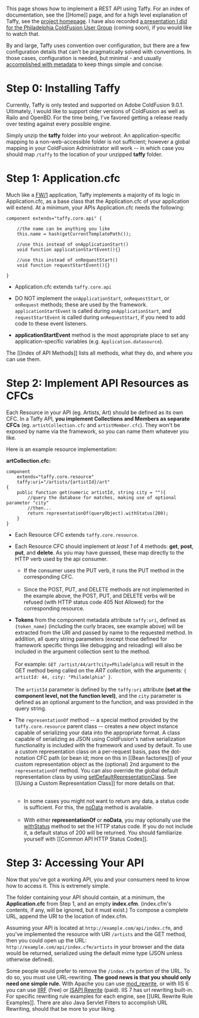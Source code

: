 This page shows how to implement a REST API using Taffy. For an index of documentation, see the [[Home]] page, and for a high level explanation of Taffy, see the [project homepage](http://atuttle.github.com/Taffy/). I have also recorded [a presentation I did for the Philadelphia ColdFusion User Group]() (coming soon), if you would like to watch that.

By and large, Taffy uses convention over configuration, but there are a few configuration details that can't be pragmatically solved with conventions. In those cases, configuration is needed, but minimal - and usually [accomplished with metadata](/atuttle/Taffy/wiki/Configuration-via-Metadata) to keep things simple and concise.

# Step 0: Installing Taffy

Currently, Taffy is only tested and supported on Adobe ColdFusion 9.0.1. Ultimately, I would like to support older versions of ColdFusion as well as Railo and OpenBD. For the time being, I've favored getting a release ready over testing against every possible engine.

Simply unzip the **taffy** folder into your webroot. An application-specific mapping to a non-web-accessible folder is not sufficient; however a global mapping in your ColdFusion Administrator will work -- in which case you should map `/taffy` to the location of your unzipped **taffy** folder.

# Step 1: Application.cfc

Much like a [FW/1](http://fw1.riaforge.org/) application, Taffy implements a majority of its logic in Application.cfc, as a base class that the Application.cfc of your application will extend. At a minimum, your APIs Application.cfc needs the following:

```cfs
component extends="taffy.core.api" {

	//the name can be anything you like
	this.name = hash(getCurrentTemplatePath());

	//use this instead of onApplicationStart()
	void function applicationStartEvent(){}
	
	//use this instead of onRequestStart()
	void function requestStartEvent(){}

}
```

* Application.cfc extends `taffy.core.api`

* DO NOT implement the `onApplicationStart`, `onRequestStart`, or `onRequest` methods; these are used by the framework. `applicationStartEvent` is called during `onApplicationStart`, and `requestStartEvent` is called during `onRequestStart`, if you need to add code to these event listeners.

* **applicationStartEvent** method is the most appropriate place to set any application-specific variables (e.g. `Application.datasource`).

The [[Index of API Methods]] lists all methods, what they do, and where you can use them.

# Step 2: Implement API Resources as CFCs

Each Resource in your API (eg. Artists, Art) should be defined as its own CFC. In a Taffy API, **you implement Collections and Members as separate CFCs** (eg. `artistCollection.cfc` and `artistMember.cfc`). They won't be exposed by name via the framework, so you can name them whatever you like.

Here is an example resource implementation:

**artCollection.cfc:**

```cfs
component 
	extends="taffy.core.resource" 
	taffy:uri="/artists/{artistId}/art"
{
	public function get(numeric artistId, string city = ""){
		//query the database for matches, making use of optional parameter "city"
		//then...
		return representationOf(queryObject).withStatus(200);
	}
}
```

* Each Resource CFC extends `taffy.core.resource`.

* Each Resource CFC should implement _at least 1_ of 4 methods: **get**, **post**, **put**, and **delete**. As you may have guessed, these map directly to the HTTP verb used by the api consumer.<br/>
  * If the consumer uses the PUT verb, it runs the PUT method in the corresponding CFC. <br/><br/>
  * Since the POST, PUT, and DELETE methods are not implemented in the example above, the POST, PUT, and DELETE verbs will be refused (with HTTP status code 405 Not Allowed) for the corresponding resource.

* **Tokens** from the component metadata attribute `taffy:uri`, defined as `{token_name}` (including the curly braces, see example above) will be extracted from the URI and passed by name to the requested method. In addition, all query string parameters (except those defined for framework specific things like debugging and reloading) will also be included in the argument collection sent to the method. <br/><br/>For example: `GET /artist/44/art?city=Philadelphia` will result in the GET method being called on the _ART collection_, with the arguments: `{ artistId: 44, city: "Philadelphia" }`.<br/><br/>The `artistId` parameter is defined by the `taffy:uri` attribute **(set at the component level, not the function level)**, and the `city` parameter is defined as an optional argument to the function, and was provided in the query string.

* The `representationOf` method -- a special method provided by the `taffy.core.resource` parent class -- creates a new object instance capable of serializing your data into the appropriate format. A class capable of serializing as JSON using ColdFusion's native serialization functionality is included with the framework and used by default. To use a custom representation class on a per-request basis, pass the dot-notation CFC path (or bean id; more on this in [[Bean factories]]) of your custom representation object as the (optional) 2nd argument to the `representationOf` method. You can also override the global default representation class by using [setDefaultRepresentationClass](/atuttle/Taffy/wiki/Index-of-API-Methods#setDefaultRepresentationClass). See [[Using a Custom Representation Class]] for more details on that.<br/><br/>
  * In some cases you might not want to return any data, a status code is sufficient. For this, the [noData](/atuttle/Taffy/wiki/index-of-api-methods#noData) method is available.<br/><br/>
  * With either **representationOf** or **noData**, you may optionally use the [withStatus](/atuttle/Taffy/wiki/index-of-api-methods#withStatus) method to set the HTTP status code. If you do not include it, a default status of 200 will be returned. You should familiarize yourself with [[Common API HTTP Status Codes]].

# Step 3: Accessing Your API

Now that you've got a working API, you and your consumers need to know how to access it. This is extremely simple.

The folder containing your API should contain, at a minimum, the **Application.cfc** from Step 1, and an empty **index.cfm**. (index.cfm's contents, if any, will be ignored, but it must exist.) To compose a complete URL, append the URI to the location of index.cfm.

Assuming your API is located at `http://example.com/api/index.cfm`, and you've implemented the resource with URI `/artists` and the GET method, then you could open up the URL: `http://example.com/api/index.cfm/artists` in your browser and the data would be returned, serialized using the default mime type (JSON unless otherwise defined).

Some people would prefer to remove the `/index.cfm` portion of the URL. To do so, you must use URL-rewriting. **The good news is that you should only need one simple rule.** With Apache you can use [mod_rewrite](http://httpd.apache.org/docs/2.2/mod/mod_rewrite.html), or with IIS 6 you can use [IIRF](http://iirf.codeplex.com/) (free) or [ISAPI Rewrite](http://www.isapirewrite.com/) (paid). IIS 7 has url rewriting built-in. For specific rewriting rule examples for each engine, see [[URL Rewrite Rule Examples]]. There are also Java Servlet Filters to accomplish URL Rewriting, should that be more to your liking.